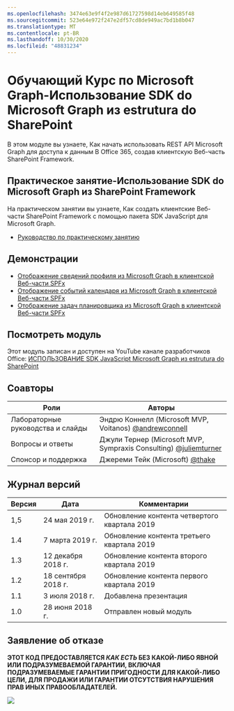 ```yaml
---
ms.openlocfilehash: 3474e63e9f4f2e987d61727598d14eb649585f48
ms.sourcegitcommit: 523e64e972f247e2df57cd8de949ac7bd1b8b047
ms.translationtype: MT
ms.contentlocale: pt-BR
ms.lasthandoff: 10/30/2020
ms.locfileid: "48831234"
---
```

# <a name="---microsoft-graph----sdk-javascript-microsoft-graph--sharepoint-framework"></a>Обучающий Курс по Microsoft Graph-Использование SDK do Microsoft Graph из estrutura do SharePoint

В этом модуле вы узнаете, Как начать использовать REST API Microsoft Graph для доступа к данным В Office 365, создав клиентскую Веб-часть SharePoint Framework.

## <a name="-----sdk-javascript-microsoft-graph--sharepoint-framework"></a>Практическое занятие-Использование SDK do Microsoft Graph из SharePoint Framework

На практическом занятии вы узнаете, Как создать клиентские Веб-части SharePoint Framework с помощью пакета SDK JavaScript для Microsoft Graph.

- [Руководство по практическому занятию](./Lab.md)

## <a name=""></a>Демонстрации

- [Отображение сведений профиля из Microsoft Graph в клиентской Веб-части SPFx](./Demos/01-personal-info)
- [Отображение событий календаря из Microsoft Graph в клиентской Веб-части SPFx](./Demos/02-events)
- [Отображение задач планировщика из Microsoft Graph в клиентской Веб-части SPFx](./Demos/03-tasks)

## <a name="-"></a>Посмотреть модуль

Этот модуль записан и доступен на YouTube канале разработчиков Office: [ИСПОЛЬЗОВАНИЕ SDK JavaScript Microsoft Graph из estrutura do SharePoint](https://www.youtube.com/watch?v=U1JrBwP3vc8)

## <a name=""></a>Соавторы

| Роли | Авторы |
| -------------------- | ------------------------------------------------------------------------------------- |
| Лабораторные руководства и cлайды | Эндрю Коннелл (Microsoft MVP, Voitanos) [@andrewconnell](//github.com/andrewconnell) |
| Вопросы и ответы | Джули Тернер (Microsoft MVP, Sympraxis Consulting) [@juliemturner](//github.com/juliemturner) |
| Спонсор и поддержка | Джереми Тейк (Microsoft) [@thake](//github.com/jthake-msft) |

## <a name="-"></a>Журнал версий

| Версия | Дата | Комментарии |
| ------- | ------------------ | ---------------------- |
| 1,5 | 24 мая 2019 г. | Обновление контента четвертого квартала 2019 |
| 1.4 | 7 марта 2019 г. | Обновление контента третьего квартала 2019 |
| 1.3 | 12 декабря 2018 г. | Обновление контента второго квартала 2019 |
| 1.2 | 18 сентября 2018 г. | Обновление контента первого квартала 2019 |
| 1.1 | 3 июля 2018 г. | Добавлена презентация |
| 1.0 | 28 июня 2018 г. | Отправлен новый модуль |

## <a name="--"></a>Заявление об отказе

**ЭТОТ КОД ПРЕДОСТАВЛЯЕТСЯ _КАК ЕСТЬ_ БЕЗ КАКОЙ-ЛИБО ЯВНОЙ ИЛИ ПОДРАЗУМЕВАЕМОЙ ГАРАНТИИ, ВКЛЮЧАЯ ПОДРАЗУМЕВАЕМЫЕ ГАРАНТИИ ПРИГОДНОСТИ ДЛЯ КАКОЙ-ЛИБО ЦЕЛИ, ДЛЯ ПРОДАЖИ ИЛИ ГАРАНТИИ ОТСУТСТВИЯ НАРУШЕНИЯ ПРАВ ИНЫХ ПРАВООБЛАДАТЕЛЕЙ.**

<img src="https://telemetry.sharepointpnp.com/msgraph-training-spfx" />
